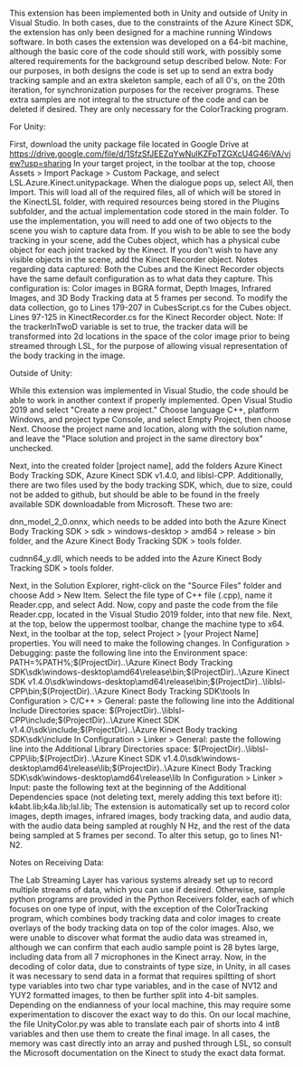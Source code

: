 This extension has been implemented both in Unity and outside of Unity in Visual Studio. In both cases, due to the constraints of the Azure Kinect SDK, the extension has only been designed for a machine running Windows software. In both cases the extension was developed on a 64-bit machine, although the basic core of the code should still work, with possibly some altered requirements for the background setup described below. Note: For our purposes, in both designs the code is set up to send an extra body tracking sample and an extra skeleton sample, each of all 0's, on the 20th iteration, for synchronization purposes for the receiver programs. These extra samples are not integral to the structure of the code and can be deleted if desired. They are only necessary for the ColorTracking program.

For Unity:

First, download the unity package file located in Google Drive at https://drive.google.com/file/d/1SfzSfJEEZqYwNulKZFpTZGXcU4G46iVA/view?usp=sharing In your target project, in the toolbar at the top, choose Assets > Import Package > Custom Package, and select LSL.Azure.Kinect.unitypackage. When the dialogue pops up, select All, then Import. This will load all of the required files, all of which will be stored in the KinectLSL folder, with required resources being stored in the Plugins subfolder, and the actual implementation code stored in the main folder. To use the implementation, you will need to add one of two objects to the scene you wish to capture data from. If you wish to be able to see the body tracking in your scene, add the Cubes object, which has a physical cube object for each joint tracked by the Kinect. If you don't wish to have any visible objects in the scene, add the Kinect Recorder object. Notes regarding data captured: Both the Cubes and the Kinect Recorder objects have the same default configuration as to what data they capture. This configuration is: Color images in BGRA format, Depth Images, Infrared Images, and 3D Body Tracking data at 5 frames per second. To modify the data collection, go to Lines 179-207 in CubesScript.cs for the Cubes object. Lines 97-125 in KinectRecorder.cs for the Kinect Recorder object. Note: If the trackerInTwoD variable is set to true, the tracker data will be transformed into 2d locations in the space of the color image prior to being streamed through LSL, for the purpose of allowing visual representation of the body tracking in the image.

Outside of Unity:

While this extension was implemented in Visual Studio, the code should be able to work in another context if properly implemented. Open Visual Studio 2019 and select "Create a new project." Choose language C++, platform Windows, and project type Console, and select Empty Project, then choose Next. Choose the project name and location, along with the solution name, and leave the "Place solution and project in the same directory box" unchecked.

Next, into the created folder [project name], add the folders Azure Kinect Body Tracking SDK, Azure Kinect SDK v1.4.0, and liblsl-CPP. Additionally, there are two files used by the body tracking SDK, which, due to size, could not be added to github, but should be able to be found in the freely available SDK downloadable from Microsoft. These two are:

dnn_model_2_0.onnx, which needs to be added into both the Azure Kinect Body Tracking SDK > sdk > windows-desktop > amd64 > release > bin folder, and the Azure Kinect Body Tracking SDK > tools folder.

cudnn64_y.dll, which needs to be added into the Azure Kinect Body Tracking SDK > tools folder.

Next, in the Solution Explorer, right-click on the "Source Files" folder and choose Add > New Item. Select the file type of C++ file (.cpp), name it Reader.cpp, and select Add. Now, copy and paste the code from the file Reader.cpp, located in the Visual Studio 2019 folder, into that new file. Next, at the top, below the uppermost toolbar, change the machine type to x64. Next, in the toolbar at the top, select Project > [your Project Name] properties. You will need to make the following changes. In Configuration > Debugging: paste the following line into the Environment space: PATH=%PATH%;$(ProjectDir)..\Azure Kinect Body Tracking SDK\sdk\windows-desktop\amd64\release\bin;$(ProjectDir)..\Azure Kinect SDK v1.4.0\sdk\windows-desktop\amd64\release\bin;$(ProjectDir)..\liblsl-CPP\bin;$(ProjectDir)..\Azure Kinect Body Tracking SDK\tools In Configuration > C/C++ > General: paste the following line into the Additional Include Directories space: $(ProjectDir)..\liblsl-CPP\include;$(ProjectDir)..\Azure Kinect SDK v1.4.0\sdk\include;$(ProjectDir)..\Azure Kinect Body tracking SDK\sdk\include In Configuration > Linker > General: paste the following line into the Additional Library Directories space: $(ProjectDir)..\liblsl-CPP\lib;$(ProjectDir)..\Azure Kinect SDK v1.4.0\sdk\windows-desktop\amd64\release\lib;$(ProjectDir)..\Azure Kinect Body Tracking SDK\sdk\windows-desktop\amd64\release\lib In Configuration > Linker > Input: paste the following text at the beginning of the Additional Dependencies space (not deleting text, merely adding this text before it): k4abt.lib;k4a.lib;lsl.lib; The extension is automatically set up to record color images, depth images, infrared images, body tracking data, and audio data, with the audio data being sampled at roughly N Hz, and the rest of the data being sampled at 5 frames per second. To alter this setup, go to lines N1-N2.

Notes on Receiving Data:

The Lab Streaming Layer has various systems already set up to record multiple streams of data, which you can use if desired. Otherwise, sample python programs are provided in the Python Receivers folder, each of which focuses on one type of input, with the exception of the ColorTracking program, which combines body tracking data and color images to create overlays of the body tracking data on top of the color images. Also, we were unable to discover what format the audio data was streamed in, although we can confirm that each audio sample point is 28 bytes large, including data from all 7 microphones in the Kinect array. Now, in the decoding of color data, due to constraints of type size, in Unity, in all cases it was necessary to send data in a format that requires spiltting of short type variables into two char type variables, and in the case of NV12 and YUY2 formatted images, to then be further split into 4-bit samples. Depending on the endianness of your local machine, this may require some experimentation to discover the exact way to do this. On our local machine, the file UnityColor.py was able to translate each pair of shorts into 4 int8 variables and then use them to create the final image. In all cases, the memory was cast directly into an array and pushed through LSL, so consult the Microsoft documentation on the Kinect to study the exact data format.
